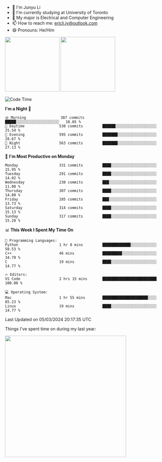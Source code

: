 ### 
- 👨 I'm Junyu Li
- 📖 I'm currently studying at University of Toronto
- 🌱 My major is Electrical and Computer Engineering
- 📫 How to reach me: ericli.jy@outlook.com
- 😄 Pronouns: He/Him

<p align="left">  
  <img height="180em" src="https://github-readme-stats-sigma-five-48.vercel.app/api?username=ericjyli&theme=tokyonight&show_icons=true&count_private=true&include_orgs=true" />
  <img height="180em" src="https://github-readme-stats-sigma-five-48.vercel.app/api/top-langs/?username=ericjyli&theme=tokyonight&count_private=true&include_orgs=true&include_orgs=true&layout=compact" />
</p>

<!--START_SECTION:waka-->
![Code Time](http://img.shields.io/badge/Code%20Time-430%20hrs%207%20mins-blue)

**I'm a Night 🦉** 

```text
🌞 Morning                387 commits         █████░░░░░░░░░░░░░░░░░░░░   18.65 % 
🌆 Daytime                530 commits         ██████░░░░░░░░░░░░░░░░░░░   25.54 % 
🌃 Evening                595 commits         ███████░░░░░░░░░░░░░░░░░░   28.67 % 
🌙 Night                  563 commits         ███████░░░░░░░░░░░░░░░░░░   27.13 % 
```
📅 **I'm Most Productive on Monday** 

```text
Monday                   331 commits         ████░░░░░░░░░░░░░░░░░░░░░   15.95 % 
Tuesday                  291 commits         ████░░░░░░░░░░░░░░░░░░░░░   14.02 % 
Wednesday                230 commits         ███░░░░░░░░░░░░░░░░░░░░░░   11.08 % 
Thursday                 307 commits         ████░░░░░░░░░░░░░░░░░░░░░   14.80 % 
Friday                   285 commits         ███░░░░░░░░░░░░░░░░░░░░░░   13.73 % 
Saturday                 314 commits         ████░░░░░░░░░░░░░░░░░░░░░   15.13 % 
Sunday                   317 commits         ████░░░░░░░░░░░░░░░░░░░░░   15.28 % 
```


📊 **This Week I Spent My Time On** 

```text
💬 Programming Languages: 
Python                   1 hr 8 mins         █████████████░░░░░░░░░░░░   50.53 % 
C++                      46 mins             █████████░░░░░░░░░░░░░░░░   34.70 % 
C                        19 mins             ████░░░░░░░░░░░░░░░░░░░░░   14.77 % 

🔥 Editors: 
VS Code                  2 hrs 15 mins       █████████████████████████   100.00 % 

💻 Operating System: 
Mac                      1 hr 55 mins        █████████████████████░░░░   85.23 % 
Linux                    19 mins             ████░░░░░░░░░░░░░░░░░░░░░   14.77 % 
```


 Last Updated on 05/03/2024 20:17:35 UTC
<!--END_SECTION:waka-->

<p> Things I've spent time on during my last year: </p>
<img height="400em" src="https://github-readme-stats-git-master-ericjyli.vercel.app/api/wakatime?username=ericjyli&layout=compact&theme=tokyonight" />

<!--
Here are some ideas to get you started:

- 🔭 I’m currently working on ...
- 🌱 I’m currently learning ...
- 👯 I’m looking to collaborate on ...
- 🤔 I’m looking for help with ...
- 💬 Ask me about ...
- 📫 How to reach me: ...
- 😄 Pronouns: ...
- ⚡ Fun fact: ...
-->
